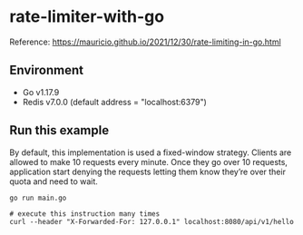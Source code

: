 # rate-limiter-with-go

Reference: https://mauricio.github.io/2021/12/30/rate-limiting-in-go.html

## Environment
* Go v1.17.9
* Redis v7.0.0 (default address = "localhost:6379")

## Run this example
By default, this implementation is used a fixed-window strategy.
Clients are allowed to make 10 requests every minute. Once they 
go over 10 requests, application start denying the requests 
letting them know they’re over their quota and need to wait.

    go run main.go

    # execute this instruction many times
    curl --header "X-Forwarded-For: 127.0.0.1" localhost:8080/api/v1/hello